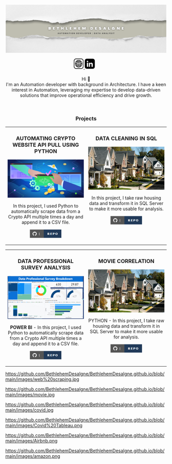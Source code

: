 ![Cover Image](https://github.com/BethlehemDesalgne/bethlehemdesalgne/blob/main/images/cover%20-%20Copy.png)



<div align="center" style="padding-bottom: 10px;"> <!-- Adjust padding-bottom to manage space -->
  <a href="https://bethlehemdesalgne.github.io/">
    <img src="https://github.com/BethlehemDesalgne/bethlehemdesalgne/blob/main/images/website.png" width="30" alt="Website" title="Visit my website!">
  </a>
  <a href="https://www.linkedin.com/in/bethlehem-desalgne/" style="margin-right: 10px;">
    <img src="https://github.com/BethlehemDesalgne/bethlehemdesalgne/blob/main/images/linkedin.png" width="31.5" alt="LinkedIn" title="Connect on LinkedIn">
  </a>
</div>

<div align="center" style="padding-top: 10px;"> <!-- Adjust padding-top to manage space -->
Hi 👋
</div>
<div align="center">
I'm an Automation developer with background in Architecture. I have a keen interest in Automation, leveraging my expertise to develop data-driven solutions that improve operational efficiency and drive growth. 
</div>


<br> <!-- Adds a space before the greeting -->


<div align="center"><h3>Projects</h3></div>

<table>
  <tr>
    <td valign="top" width="50%">
      <div align="center">
        <h3>AUTOMATING CRYPTO WEBSITE API PULL USING PYTHON</h3>
        <img src="https://github.com/BethlehemDesalgne/BethlehemDesalgne.github.io/blob/main/images/api.png" alt="API Screenshot" width="100%" />
      </div>
      <p align="center">In this project, I used Python to automatically scrape data from a Crypto API multiple times a day and append it to a CSV file.</p>
      <p align="center"><a href="https://github.com/BethlehemDesalgne/Automating-Crypto-Website-API-Pull-Using-Python">
        <img src="https://github.com/BethlehemDesalgne/BethlehemDesalgne.github.io/blob/main/images/repo.png" width="100px"/>
      </a></p>
    </td>
    <td valign="top" width="50%">
      <div align="center">
        <h3>DATA CLEANING IN SQL</h3>
        <img src="https://github.com/BethlehemDesalgne/BethlehemDesalgne.github.io/blob/main/images/Houses.jpg" alt="SQL Screenshot" width="100%" />
      </div>
      <p align="center">In this project, I take raw housing data and transform it in SQL Server to make it more usable for analysis.</p>
      <p align="center"><a href="https://github.com/BethlehemDesalgne/Data-Cleaning-in-SQL">
        <img src="https://github.com/BethlehemDesalgne/BethlehemDesalgne.github.io/blob/main/images/repo.png" width="100px"/>
      </a></p>
    </td>
  </tr>
</table>

<table>
  <tr>
    <td valign="top" width="50%">
      <div align="center">
        <h3>DATA PROFESSIONAL SURVEY ANALYSIS</h3>
        <img src="https://github.com/BethlehemDesalgne/BethlehemDesalgne.github.io/blob/main/images/Data%20P.png" alt="API Screenshot" width="100%" />
      </div>
      <p align="center"><strong>POWER BI</strong> - In this project, I used Python to automatically scrape data from a Crypto API multiple times a day and append it to a CSV file.</p>
      <p align="center"><a href="https://github.com/BethlehemDesalgne/Automating-Crypto-Website-API-Pull-Using-Python">
        <img src="https://github.com/BethlehemDesalgne/BethlehemDesalgne.github.io/blob/main/images/repo.png" width="100px"/>
      </a></p>
    </td>
    <td valign="top" width="50%">
      <div align="center">
        <h3>MOVIE CORRELATION</h3>
        <img src="https://github.com/BethlehemDesalgne/BethlehemDesalgne.github.io/blob/main/images/Houses.jpg" alt="SQL Screenshot" width="100%" />
      </div>
      <p align="center">PYTHON - In this project, I take raw housing data and transform it in SQL Server to make it more usable for analysis.</p>
      <p align="center"><a href="https://github.com/BethlehemDesalgne/Data-Cleaning-in-SQL">
        <img src="https://github.com/BethlehemDesalgne/BethlehemDesalgne.github.io/blob/main/images/repo.png" width="100px"/>
      </a></p>
    </td>
  </tr>
</table>

https://github.com/BethlehemDesalgne/BethlehemDesalgne.github.io/blob/main/images/web%20scraping.jpg

https://github.com/BethlehemDesalgne/BethlehemDesalgne.github.io/blob/main/images/movie.jpg

https://github.com/BethlehemDesalgne/BethlehemDesalgne.github.io/blob/main/images/covid.jpg



https://github.com/BethlehemDesalgne/BethlehemDesalgne.github.io/blob/main/images/Covid%20Tableau.png

https://github.com/BethlehemDesalgne/BethlehemDesalgne.github.io/blob/main/images/Airbnb.png

https://github.com/BethlehemDesalgne/BethlehemDesalgne.github.io/blob/main/images/amazon.png


